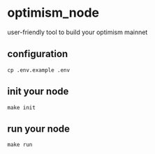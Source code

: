 # optimism_node
user-friendly tool to build your optimism mainnet

## configuration
```
cp .env.example .env
```

## init your node
```
make init
```

## run your node
```
make run
```
